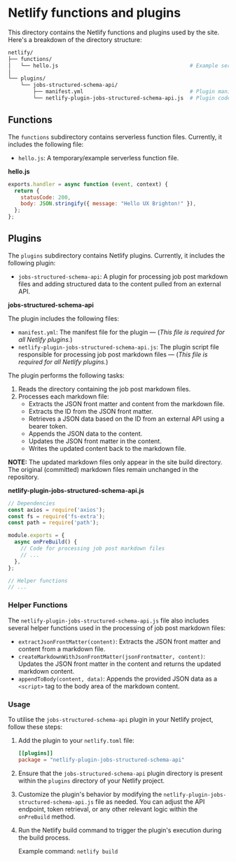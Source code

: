 # Netlify functions and plugins

This directory contains the Netlify functions and plugins used by the site. Here's a breakdown of the directory structure:

```bash
netlify/
├── functions/
│   └── hello.js                                          # Example serverless function
│
└── plugins/
    └── jobs-structured-schema-api/
        ├── manifest.yml                                  # Plugin manifest file (required)
        └── netlify-plugin-jobs-structured-schema-api.js  # Plugin code (required)
```

## Functions

The `functions` subdirectory contains serverless function files. Currently, it includes the following file:

- `hello.js`: A temporary/example serverless function file.

**hello.js**

```javascript
exports.handler = async function (event, context) {
  return {
    statusCode: 200,
    body: JSON.stringify({ message: "Hello UX Brighton!" }),
  };
};
```

## Plugins

The `plugins` subdirectory contains Netlify plugins. Currently, it includes the following plugin:

- `jobs-structured-schema-api`: A plugin for processing job post markdown files and adding structured data to the content pulled from an external API.

**jobs-structured-schema-api**

The plugin includes the following files:

- `manifest.yml`: The manifest file for the plugin &mdash; (*This file is required for all Netlify plugins.*)
- `netlify-plugin-jobs-structured-schema-api.js`: The plugin script file responsible for processing job post markdown files &mdash; (*This file is required for all Netlify plugins.*)

The plugin performs the following tasks:

1. Reads the directory containing the job post markdown files.
2. Processes each markdown file:
   - Extracts the JSON front matter and content from the markdown file.
   - Extracts the ID from the JSON front matter.
   - Retrieves a JSON data based on the ID from an external API using a bearer token.
   - Appends the JSON data to the content.
   - Updates the JSON front matter in the content.
   - Writes the updated content back to the markdown file.

**NOTE:** The updated markdown files only appear in the site build directory. The original (committed) markdown files remain unchanged in the repository.

**netlify-plugin-jobs-structured-schema-api.js**

```javascript
// Dependencies
const axios = require('axios');
const fs = require('fs-extra');
const path = require('path');

module.exports = {
  async onPreBuild() {
    // Code for processing job post markdown files
    // ...
  },
};

// Helper functions
// ...
```

### Helper Functions

The `netlify-plugin-jobs-structured-schema-api.js` file also includes several helper functions used in the processing of job post markdown files:

- `extractJsonFrontMatter(content)`: Extracts the JSON front matter and content from a markdown file.
- `createMarkdownWithJsonFrontMatter(jsonFrontmatter, content)`: Updates the JSON front matter in the content and returns the updated markdown content.
- `appendToBody(content, data)`: Appends the provided JSON data as a `<script>` tag to the body area of the markdown content.

### Usage

To utilise the `jobs-structured-schema-api` plugin in your Netlify project, follow these steps:

1. Add the plugin to your `netlify.toml` file:

   ```toml
   [[plugins]]
   package = "netlify-plugin-jobs-structured-schema-api"
   ```

2. Ensure that the `jobs-structured-schema-api` plugin directory is present within the `plugins` directory of your Netlify project.

3. Customize the plugin's behavior by modifying the `netlify-plugin-jobs-structured-schema-api.js` file as needed. You can adjust the API endpoint, token retrieval, or any other relevant logic within the `onPreBuild` method.

4. Run the Netlify build command to trigger the plugin's execution during the build process.

   Example command: `netlify build`
